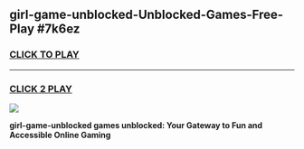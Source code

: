 
## girl-game-unblocked-Unblocked-Games-Free-Play #7k6ez
<h3>
<a href="https://us.freeplayer.one?title=girl-game-unblocked&ref=9M">CLICK TO PLAY</a></h3>
<hr>

<h3>
<a href="https://us.freeplayer.one?title=girl-game-unblocked&ref=9M">CLICK 2 PLAY</a>
  
</h3>

<a href="https://us.freeplayer.one?title=girl-game-unblocked&ref=9M"><img src="https://clearcache.store/games.png"></a>


**girl-game-unblocked games unblocked: Your Gateway to Fun and Accessible Online Gaming**
